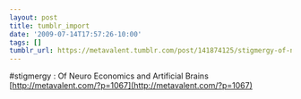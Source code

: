 ```yaml
---
layout: post
title: tumblr_import
date: '2009-07-14T17:57:26-10:00'
tags: []
tumblr_url: https://metavalent.tumblr.com/post/141874125/stigmergy-of-neuro-economics-and-artificial
---
```

#stigmergy : Of Neuro Economics and Artificial Brains [http://metavalent.com/?p=1067](http://metavalent.com/?p=1067)

